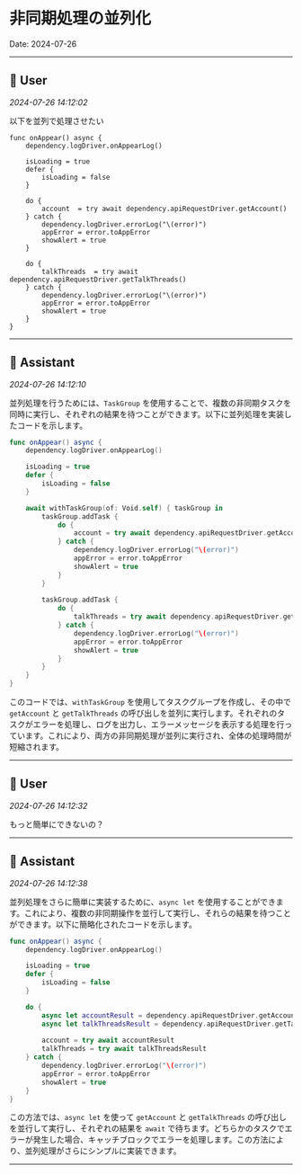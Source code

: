 # 非同期処理の並列化

Date: 2024-07-26

---

## 👤 User
*2024-07-26 14:12:02*

以下を並列で処理させたい

    func onAppear() async {
        dependency.logDriver.onAppearLog()
        
        isLoading = true
        defer {
            isLoading = false
        }

        do {
            account  = try await dependency.apiRequestDriver.getAccount()
        } catch {
            dependency.logDriver.errorLog("\(error)")
            appError = error.toAppError
            showAlert = true
        }
        
        do {
            talkThreads  = try await dependency.apiRequestDriver.getTalkThreads()
        } catch {
            dependency.logDriver.errorLog("\(error)")
            appError = error.toAppError
            showAlert = true
        }
    }

---

## 🤖 Assistant
*2024-07-26 14:12:10*

並列処理を行うためには、`TaskGroup` を使用することで、複数の非同期タスクを同時に実行し、それぞれの結果を待つことができます。以下に並列処理を実装したコードを示します。

```swift
func onAppear() async {
    dependency.logDriver.onAppearLog()

    isLoading = true
    defer {
        isLoading = false
    }

    await withTaskGroup(of: Void.self) { taskGroup in
        taskGroup.addTask {
            do {
                account = try await dependency.apiRequestDriver.getAccount()
            } catch {
                dependency.logDriver.errorLog("\(error)")
                appError = error.toAppError
                showAlert = true
            }
        }
        
        taskGroup.addTask {
            do {
                talkThreads = try await dependency.apiRequestDriver.getTalkThreads()
            } catch {
                dependency.logDriver.errorLog("\(error)")
                appError = error.toAppError
                showAlert = true
            }
        }
    }
}
```

このコードでは、`withTaskGroup` を使用してタスクグループを作成し、その中で `getAccount` と `getTalkThreads` の呼び出しを並列に実行します。それぞれのタスクがエラーを処理し、ログを出力し、エラーメッセージを表示する処理を行っています。これにより、両方の非同期処理が並列に実行され、全体の処理時間が短縮されます。

---

## 👤 User
*2024-07-26 14:12:32*

もっと簡単にできないの？

---

## 🤖 Assistant
*2024-07-26 14:12:38*

並列処理をさらに簡単に実装するために、`async let` を使用することができます。これにより、複数の非同期操作を並行して実行し、それらの結果を待つことができます。以下に簡略化されたコードを示します。

```swift
func onAppear() async {
    dependency.logDriver.onAppearLog()

    isLoading = true
    defer {
        isLoading = false
    }

    do {
        async let accountResult = dependency.apiRequestDriver.getAccount()
        async let talkThreadsResult = dependency.apiRequestDriver.getTalkThreads()
        
        account = try await accountResult
        talkThreads = try await talkThreadsResult
    } catch {
        dependency.logDriver.errorLog("\(error)")
        appError = error.toAppError
        showAlert = true
    }
}
```

この方法では、`async let` を使って `getAccount` と `getTalkThreads` の呼び出しを並行して実行し、それぞれの結果を `await` で待ちます。どちらかのタスクでエラーが発生した場合、キャッチブロックでエラーを処理します。この方法により、並列処理がさらにシンプルに実装できます。

---
